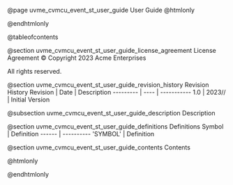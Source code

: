 @page uvme_cvmcu_event_st_user_guide User Guide
@htmlonly
<div class="autonumbering">
@endhtmlonly


@tableofcontents


@section uvme_cvmcu_event_st_user_guide_license_agreement License Agreement
© Copyright 2023 Acme Enterprises

All rights reserved.


@section uvme_cvmcu_event_st_user_guide_revision_history Revision History
Revision  | Date | Description
--------- | ---- | -----------
1.0 | 2023// | Initial Version

@subsection uvme_cvmcu_event_st_user_guide_description Description


@section uvme_cvmcu_event_st_user_guide_definitions Definitions
Symbol | Definition
------ | ----------
 'SYMBOL' | Definition


@section uvme_cvmcu_event_st_user_guide_contents Contents


@htmlonly
</div>
@endhtmlonly